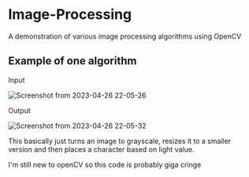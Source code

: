 # Image-Processing
A demonstration of various image processing algorithms using OpenCV

## Example of one algorithm

Input

![Screenshot from 2023-04-26 22-05-26](https://user-images.githubusercontent.com/58781463/234690979-d42815d3-1d7e-45c6-a8f7-f2b09f088341.png)

Output

![Screenshot from 2023-04-26 22-05-32](https://user-images.githubusercontent.com/58781463/234691073-867d56e9-9be5-4e90-b5c2-5d524a4919de.png)

This basically just turns an image to grayscale, resizes it to a smaller version and then places a character based on light value.


I'm still new to openCV so this code is probably giga cringe
